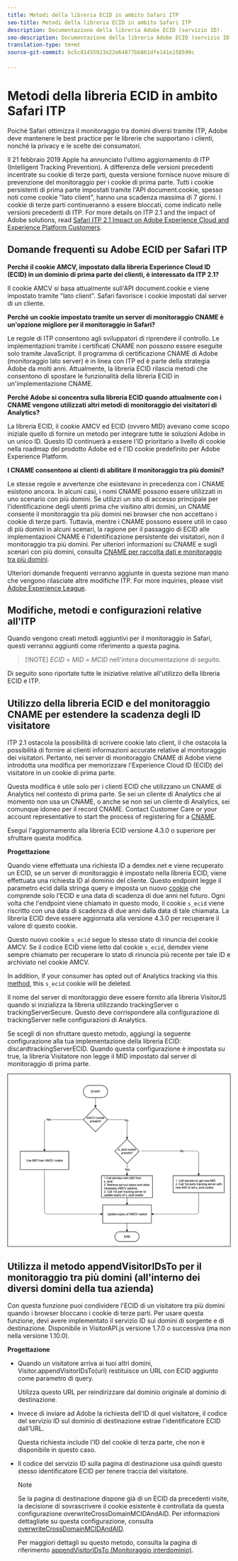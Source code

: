 ```yaml
---
title: Metodi della libreria ECID in ambito Safari ITP
seo-title: Metodi della libreria ECID in ambito Safari ITP
description: Documentazione della libreria Adobe ECID (servizio ID).
seo-description: Documentazione della libreria Adobe ECID (servizio ID).
translation-type: tm+mt
source-git-commit: bc5c81455023e22e64877bb861dfe141e158599c

---
```



# Metodi della libreria ECID in ambito Safari ITP

Poiché Safari ottimizza il monitoraggio tra domini diversi tramite ITP, Adobe deve mantenere le best practice per le librerie che supportano i clienti, nonché la privacy e le scelte dei consumatori.

Il 21 febbraio 2019 Apple ha annunciato l'ultimo aggiornamento di ITP (Intelligent Tracking Prevention). A differenza delle versioni precedenti incentrate su cookie di terze parti, questa versione fornisce nuove misure di prevenzione del monitoraggio per i cookie di prima parte. Tutti i cookie persistenti di prima parte impostati tramite l'API document.cookie, spesso noti come cookie "lato client", hanno una scadenza massima di 7 giorni. I cookie di terze parti continueranno a essere bloccati, come indicato nelle versioni precedenti di ITP. For more details on ITP 2.1 and the impact of Adobe solutions, read [Safari ITP 2.1 Impact on Adobe Experience Cloud and Experience Platform Customers](https://medium.com/adobetech/safari-itp-2-1-impact-on-adobe-experience-cloud-customers-9439cecb55ac).

## Domande frequenti su Adobe ECID per Safari ITP

**Perché il cookie AMCV, impostato dalla libreria Experience Cloud ID (ECID) in un dominio di prima parte dei clienti, è interessato da ITP 2.1?**

Il cookie AMCV si basa attualmente sull'API document.cookie e viene impostato tramite "lato client". Safari favorisce i cookie impostati dal server di un cliente.

**Perché un cookie impostato tramite un server di monitoraggio CNAME è un'opzione migliore per il monitoraggio in Safari?**

Le regole di ITP consentono agli sviluppatori di riprendere il controllo. Le implementazioni tramite i certificati CNAME non possono essere eseguite solo tramite JavaScript. Il programma di certificazione CNAME di Adobe (monitoraggio lato server) è in linea con ITP ed è parte della strategia Adobe da molti anni. Attualmente, la libreria ECID rilascia metodi che consentono di spostare le funzionalità della libreria ECID in un'implementazione CNAME.

**Perché Adobe si concentra sulla libreria ECID quando attualmente con i CNAME vengono utilizzati altri metodi di monitoraggio dei visitatori di Analytics?**

La libreria ECID, il cookie AMCV ed ECID (ovvero MID) avevano come scopo iniziale quello di fornire un metodo per integrare tutte le soluzioni Adobe in un unico ID. Questo ID continuerà a essere l'ID prioritario a livello di cookie nella roadmap del prodotto Adobe ed è l'ID cookie predefinito per Adobe Experience Platform.

**I CNAME consentono ai clienti di abilitare il monitoraggio tra più domini?**

Le stesse regole e avvertenze che esistevano in precedenza con i CNAME esistono ancora. In alcuni casi, i nomi CNAME possono essere utilizzati in uno scenario con più domini. Se utilizzi un sito di accesso principale per l'identificazione degli utenti prima che visitino altri domini, un CNAME consente il monitoraggio tra più domini nei browser che non accettano i cookie di terze parti. Tuttavia, mentre i CNAME possono essere utili in caso di più domini in alcuni scenari, la ragione per il passaggio di ECID alle implementazioni CNAME è l'identificazione persistente dei visitatori, non il monitoraggio tra più domini. Per ulteriori informazioni su CNAME e sugli scenari con più domini, consulta [CNAME per raccolta dati e monitoraggio tra più domini](/help/reference/analytics-reference/cname.md).

Ulteriori domande frequenti verranno aggiunte in questa sezione man mano che vengono rilasciate altre modifiche ITP. For more inquiries, please visit [Adobe Experience League](https://experienceleague.adobe.com/#recommended/solutions/analytics).

## Modifiche, metodi e configurazioni relative all'ITP

Quando vengono creati metodi aggiuntivi per il monitoraggio in Safari, questi verranno aggiunti come riferimento a questa pagina.

>[!NOTE] *ECID* = *MID* = *MCID* nell'intera documentazione di seguito.

Di seguito sono riportate tutte le iniziative relative all'utilizzo della libreria ECID e ITP.

## Utilizzo della libreria ECID e del monitoraggio CNAME per estendere la scadenza degli ID visitatore

ITP 2.1 ostacola la possibilità di scrivere cookie lato client, il che ostacola la possibilità di fornire ai clienti informazioni accurate relative al monitoraggio dei visitatori. Pertanto, nei server di monitoraggio CNAME di Adobe viene introdotta una modifica per memorizzare l'Experience Cloud ID (ECID) del visitatore in un cookie di prima parte.

Questa modifica è utile solo per i clienti ECID che utilizzano un CNAME di Analytics nel contesto di prima parte. Se sei un cliente di Analytics che al momento non usa un CNAME, o anche se non sei un cliente di Analytics, sei comunque idoneo per il record CNAME. Contact Customer Care or your account representative to start the process of registering for a [CNAME](https://marketing.adobe.com/resources/help/en_US/whitepapers/first_party_cookies/adobe_managed_cert_pgm.html).

Esegui l'aggiornamento alla libreria ECID versione 4.3.0 o superiore per sfruttare questa modifica.

**Progettazione**

Quando viene effettuata una richiesta ID a demdex.net e viene recuperato un ECID, se un server di monitoraggio è impostato nella libreria ECID, viene effettuata una richiesta ID al dominio del cliente. Questo endpoint legge il parametro ecid dalla stringa query e imposta un nuovo [cookie](/help/introduction/cookies.md) che comprende solo l'ECID e una data di scadenza di due anni nel futuro. Ogni volta che l'endpoint viene chiamato in questo modo, il cookie `s_ecid` viene riscritto con una data di scadenza di due anni dalla data di tale chiamata. La libreria ECID deve essere aggiornata alla versione 4.3.0 per recuperare il valore di questo cookie.

Questo nuovo cookie `s_ecid` segue lo stesso stato di rinuncia del cookie AMCV. Se il codice ECID viene letto dal cookie `s_ecid`, demdex viene sempre chiamato per recuperare lo stato di rinuncia più recente per tale ID e archiviato nel cookie AMCV.

In addition, if your consumer has opted out of Analytics tracking via this [method](https://marketing.adobe.com/resources/help/en_US/sc/implement/opt_out_link.html), this `s_ecid` cookie will be deleted.

Il nome del server di monitoraggio deve essere fornito alla libreria VisitorJS quando si inizializza la libreria utilizzando trackingServer o trackingServerSecure. Questo deve corrispondere alla configurazione di trackingServer nelle configurazioni di Analytics.

Se scegli di non sfruttare questo metodo, aggiungi la seguente configurazione alla tua implementazione della libreria ECID: discardtrackingServerECID. Quando questa configurazione è impostata su true, la libreria Visitatore non legge il MID impostato dal server di monitoraggio di prima parte.

![](assets/itp-proposal-v1.png)

## Utilizza il metodo appendVisitorIDsTo per il monitoraggio tra più domini (all'interno dei diversi domini della tua azienda)

Con questa funzione puoi condividere l'ECID di un visitatore tra più domini quando i browser bloccano i cookie di terze parti. Per usare questa funzione, devi avere implementato il servizio ID sui domini di sorgente e di destinazione. Disponibile in VisitorAPI.js versione 1.7.0 o successiva (ma non nella versione 1.10.0).

**Progettazione**

* Quando un visitatore arriva ai tuoi altri domini, Visitor.appendVisitorIDsTo(url) restituisce un URL con ECID aggiunto come parametro di query.

   Utilizza questo URL per reindirizzare dal dominio originale al dominio di destinazione.

* Invece di inviare ad Adobe la richiesta dell'ID di quel visitatore, il codice del servizio ID sul dominio di destinazione estrae l'identificatore ECID dall'URL.

   Questa richiesta include l'ID del cookie di terza parte, che non è disponibile in questo caso.

* Il codice del servizio ID sulla pagina di destinazione usa quindi questo stesso identificatore ECID per tenere traccia del visitatore.

   >[!NOTE]
   >Se la pagina di destinazione dispone già di un ECID da precedenti visite, la decisione di sovrascrivere il cookie esistente è controllata da questa configurazione overwriteCrossDomainMCIDAndAID. Per informazioni dettagliate su questa configurazione, consulta [overwriteCrossDomainMCIDAndAID](/help/library/function-vars/overwrite-visitor-id.md).
   >
   >Per maggiori dettagli su questo metodo, consulta la pagina di riferimento [appendVisitorIDsTo (Monitoraggio interdominio)](/help/library/get-set/appendvisitorid.md).
